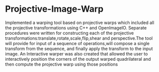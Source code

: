 Projective-Image-Warp
=====================

Implemented a warping tool based on projective warps which included all the projective transformations using C++ and OpenImageIO. Separate procedures were written for constructing each of the projective transformations:translate,rotate,scale,flip,shear and perspective.The tool will provide for input of a sequence of operations,will compose a single transform from the sequence, and finally apply the transform to the input image. An Interactive warper was also created that allowed the user to interactively position the corners of the output warped quadrilateral and then compute the projective warp using those positions
